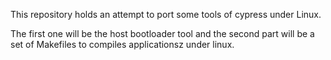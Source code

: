 This repository holds an attempt to port some tools of cypress under Linux.

The first one will be the host bootloader tool and the second part will be a set of Makefiles to compiles applicationsz under linux.
